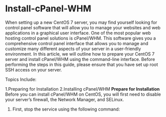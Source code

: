 # Install-cPanel-WHM

When setting up a new CentOS 7 server, you may find yourself looking for control panel software that will allow you to manage your websites and web applications in a graphical user interface. One of the most popular web hosting control panel solutions is cPanel/WHM. This software gives you a comprehensive control panel interface that allows you to manage and customize many different aspects of your server in a user-friendly environment. In this article, we will outline how to prepare your CentOS 7 server and install cPanel/WHM using the command-line interface. Before performing the steps in this guide, please ensure that you have set up root SSH access on your server.

Topics Include:

 1.Preparing for Installation
 2.Installing cPanel/WHM
**Prepare for Installation**
Before you can install cPanel/WHM on CentOS, you will first need to disable your server’s firewall, the Network Manager, and SELinux.  

1. First, stop the service using the following command:
